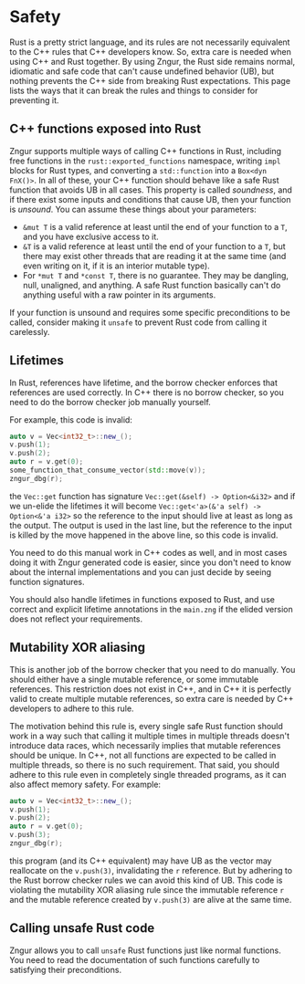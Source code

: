 # Safety

Rust is a pretty strict language,
and its rules are not necessarily equivalent to the C++ rules that C++ developers know.
So, extra care is needed when using C++ and Rust together.
By using Zngur, the Rust side remains normal, idiomatic and safe code that can't cause undefined behavior (UB),
but nothing prevents the C++ side from breaking Rust expectations.
This page lists the ways that it can break the rules and things to consider for preventing it.

## C++ functions exposed into Rust

Zngur supports multiple ways of calling C++ functions in Rust,
including free functions in the `rust::exported_functions` namespace,
writing `impl` blocks for Rust types,
and converting a `std::function` into a `Box<dyn FnX()>`.
In all of these, your C++ function should behave like a safe Rust function that avoids UB in all cases.
This property is called *soundness*,
and if there exist some inputs and conditions that cause UB, then your function is *unsound*.
You can assume these things about your parameters:

- `&mut T` is a valid reference at least until the end of your function to a `T`,
  and you have exclusive access to it.
- `&T` is a valid reference at least until the end of your function to a `T`,
  but there may exist other threads that are reading it at the same time
  (and even writing on it, if it is an interior mutable type).
- For `*mut T` and `*const T`, there is no guarantee.
  They may be dangling, null, unaligned, and anything.
  A safe Rust function basically can't do anything useful with a raw pointer in its arguments.

If your function is unsound and requires some specific preconditions to be called,
consider making it `unsafe` to prevent Rust code from calling it carelessly.

## Lifetimes

In Rust, references have lifetime,
and the borrow checker enforces that references are used correctly.
In C++ there is no borrow checker, so you need to do the borrow checker job manually yourself.

For example, this code is invalid:

```C++
auto v = Vec<int32_t>::new_();
v.push(1);
v.push(2);
auto r = v.get(0);
some_function_that_consume_vector(std::move(v));
zngur_dbg(r);
```

the `Vec::get` function has signature `Vec::get(&self) -> Option<&i32>`
and if we un-elide the lifetimes it will become `Vec::get<'a>(&'a self) -> Option<&'a i32>`
so the reference to the input should live at least as long as the output.
The output is used in the last line, but the reference to the input is killed by the move happened in the above line,
so this code is invalid.

You need to do this manual work in C++ codes as well,
and in most cases doing it with Zngur generated code is easier,
since you don't need to know about the internal implementations
and you can just decide by seeing function signatures.

You should also handle lifetimes in functions exposed to Rust,
and use correct and explicit lifetime annotations in the `main.zng`
if the elided version does not reflect your requirements.

## Mutability XOR aliasing

This is another job of the borrow checker that you need to do manually.
You should either have a single mutable reference, or some immutable references.
This restriction does not exist in C++,
and in C++ it is perfectly valid to create multiple mutable references,
so extra care is needed by C++ developers to adhere to this rule.

The motivation behind this rule is,
every single safe Rust function should work in a way such that calling it multiple times in multiple threads
doesn't introduce data races, which necessarily implies that mutable references should be unique.
In C++, not all functions are expected to be called in multiple threads, so there is no such requirement.
That said, you should adhere to this rule even in completely single threaded programs,
as it can also affect memory safety.
For example:

```C++
auto v = Vec<int32_t>::new_();
v.push(1);
v.push(2);
auto r = v.get(0);
v.push(3);
zngur_dbg(r);
```

this program (and its C++ equivalent) may have UB as the vector may reallocate on the `v.push(3)`,
invalidating the `r` reference.
But by adhering to the Rust borrow checker rules we can avoid this kind of UB.
This code is violating the mutability XOR aliasing rule
since the immutable reference `r` and the mutable reference created by `v.push(3)` are alive at the same time.

## Calling unsafe Rust code

Zngur allows you to call `unsafe` Rust functions just like normal functions.
You need to read the documentation of such functions carefully to satisfying their preconditions.
